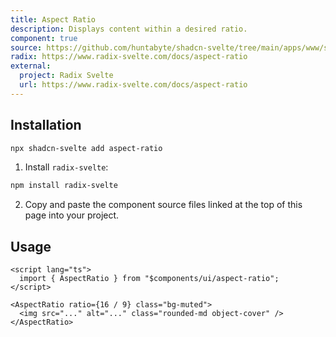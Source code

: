 ```yaml
---
title: Aspect Ratio
description: Displays content within a desired ratio.
component: true
source: https://github.com/huntabyte/shadcn-svelte/tree/main/apps/www/src/lib/components/ui/aspect-ratio
radix: https://www.radix-svelte.com/docs/aspect-ratio
external:
  project: Radix Svelte
  url: https://www.radix-svelte.com/docs/aspect-ratio
---
```


<script>
  import { AspectRatioDemo, ComponentExample, ManualInstall } from '$components/docs';
</script>

<ComponentExample src="src/lib/components/docs/examples/aspect-ratio/AspectRatioDemo.svelte">

<div slot="example" style="width: 100%;">
<AspectRatioDemo />
</div>

</ComponentExample>

## Installation

```bash
npx shadcn-svelte add aspect-ratio
```

<ManualInstall>

1. Install `radix-svelte`:

```bash
npm install radix-svelte
```

2. Copy and paste the component source files linked at the top of this page into your project.

</ManualInstall>

## Usage

```svelte
<script lang="ts">
  import { AspectRatio } from "$components/ui/aspect-ratio";
</script>

<AspectRatio ratio={16 / 9} class="bg-muted">
  <img src="..." alt="..." class="rounded-md object-cover" />
</AspectRatio>
```
